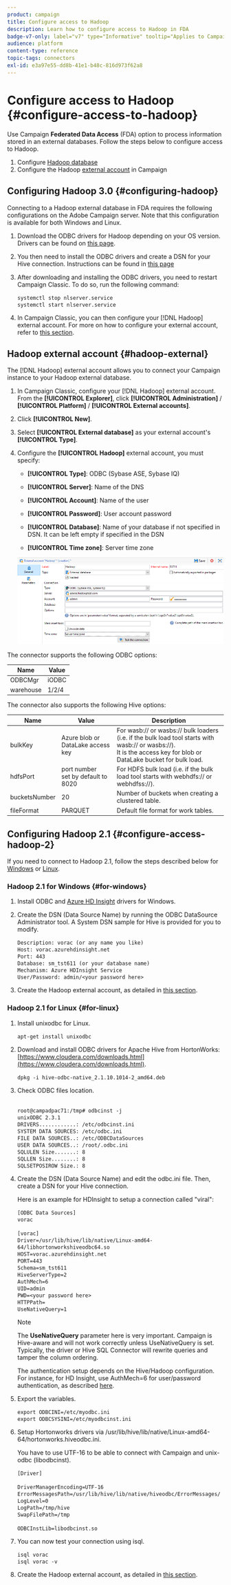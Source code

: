 ```yaml
---
product: campaign
title: Configure access to Hadoop
description: Learn how to configure access to Hadoop in FDA
badge-v7-only: label="v7" type="Informative" tooltip="Applies to Campaign Classic v7 only"
audience: platform
content-type: reference
topic-tags: connectors
exl-id: e3a97e55-dd8b-41e1-b48c-816d973f62a8
---
```

# Configure access to Hadoop {#configure-access-to-hadoop}



Use Campaign **Federated Data Access** (FDA) option to process information stored in an external databases. Follow the steps below to configure access to Hadoop.

1. Configure [Hadoop database](#configuring-hadoop) 
1. Configure the Hadoop [external account](#hadoop-external) in Campaign

## Configuring Hadoop 3.0 {#configuring-hadoop}

Connecting to a Hadoop external database in FDA requires the following configurations on the Adobe Campaign server. Note that this configuration is available for both Windows and Linux.

1. Download the ODBC drivers for Hadoop depending on your OS version. Drivers can be found on [this page](https://www.cloudera.com/downloads.html).

1. You then need to install the ODBC drivers and create a DSN for your Hive connection. Instructions can be found in [this page](https://docs.cloudera.com/documentation/other/connectors/hive-odbc/2-6-5/Cloudera-ODBC-Driver-for-Apache-Hive-Install-Guide.pdf)

1. After downloading and installing the ODBC drivers, you need to restart Campaign Classic. To do so, run the following command:

     ```
     systemctl stop nlserver.service
     systemctl start nlserver.service
     ```

1. In Campaign Classic, you can then configure your [!DNL Hadoop] external account. For more on how to configure your external account, refer to [this section](#hadoop-external).

## Hadoop external account {#hadoop-external}

The [!DNL Hadoop] external account allows you to connect your Campaign instance to your Hadoop external database.

1. In Campaign Classic, configure your [!DNL Hadoop] external account. From the **[!UICONTROL Explorer]**, click **[!UICONTROL Administration]** / **[!UICONTROL Platform]** / **[!UICONTROL External accounts]**.

1. Click **[!UICONTROL New]**.

1. Select **[!UICONTROL External database]** as your external account's **[!UICONTROL Type]**.

1. Configure the **[!UICONTROL Hadoop]** external account, you must specify:

    * **[!UICONTROL Type]**: ODBC (Sybase ASE, Sybase IQ)

    * **[!UICONTROL Server]**: Name of the DNS

    * **[!UICONTROL Account]**: Name of the user

    * **[!UICONTROL Password]**: User account password

    * **[!UICONTROL Database]**: Name of your database if not specified in DSN. It can be left empty if specified in the DSN

    * **[!UICONTROL Time zone]**: Server time zone

    ![](assets/hadoop3.png)

The connector supports the following ODBC options:

| Name |  Value |
|---|---|
|  ODBCMgr | iODBC |
|  warehouse |  1/2/4 |

The connector also supports the following Hive options:

| Name |  Value |  Description |
|---|---|---|
|  bulkKey |  Azure blob or DataLake access key |  For wasb:// or wasbs:// bulk loaders (i.e. if the bulk load tool starts with wasb:// or wasbs://). <br>It is the access key for blob or DataLake bucket for bulk load. |
|  hdfsPort |  port number <br>set by default to 8020 |  For HDFS bulk load (i.e. if the bulk load tool starts with webhdfs:// or webhdfss://). |
|  bucketsNumber |  20 |  Number of buckets when creating a clustered table. |
|  fileFormat |  PARQUET |  Default file format for work tables. |


## Configuring Hadoop 2.1 {#configure-access-hadoop-2}

If you need to connect to Hadoop 2.1, follow the steps described below for [Windows](#for-windows) or [Linux](#for-linux).

### Hadoop 2.1 for Windows {#for-windows}

1. Install ODBC and [Azure HD Insight](https://www.microsoft.com/en-us/download/details.aspx?id=40886) drivers for Windows.
1. Create the DSN (Data Source Name) by running the ODBC DataSource Administrator tool. A System DSN sample for Hive is provided for you to modify.

   ```
   Description: vorac (or any name you like)
   Host: vorac.azurehdinsight.net
   Port: 443
   Database: sm_tst611 (or your database name)
   Mechanism: Azure HDInsight Service
   User/Password: admin/<your password here>
   ```

1. Create the Hadoop external account, as detailed in [this section](#hadoop-external).

### Hadoop 2.1 for Linux {#for-linux}

1. Install unixodbc for Linux.

   ```
   apt-get install unixodbc
   ```

1. Download and install ODBC drivers for Apache Hive from HortonWorks: [https://www.cloudera.com/downloads.html](https://www.cloudera.com/downloads.html).

   ```
   dpkg -i hive-odbc-native_2.1.10.1014-2_amd64.deb
   ```

1. Check ODBC files location.

   ```

   root@campadpac71:/tmp# odbcinst -j
   unixODBC 2.3.1
   DRIVERS............: /etc/odbcinst.ini
   SYSTEM DATA SOURCES: /etc/odbc.ini
   FILE DATA SOURCES..: /etc/ODBCDataSources
   USER DATA SOURCES..: /root/.odbc.ini
   SQLULEN Size.......: 8
   SQLLEN Size........: 8
   SQLSETPOSIROW Size.: 8
   ```

1. Create the DSN (Data Source Name) and edit the odbc.ini file. Then, create a DSN for your Hive connection.

   Here is an example for HDInsight to setup a connection called "viral":

   ```
   [ODBC Data Sources]
   vorac 

   [vorac]
   Driver=/usr/lib/hive/lib/native/Linux-amd64-64/libhortonworkshiveodbc64.so
   HOST=vorac.azurehdinsight.net
   PORT=443
   Schema=sm_tst611
   HiveServerType=2
   AuthMech=6
   UID=admin
   PWD=<your password here>
   HTTPPath=
   UseNativeQuery=1
   ```

   >[!NOTE]
   >
   >The **UseNativeQuery** parameter here is very important. Campaign is Hive-aware and will not work correctly unless UseNativeQuery is set. Typically, the driver or Hive SQL Connector will rewrite queries and tamper the column ordering.

   The authentication setup depends on the Hive/Hadoop configuration. For instance, for HD Insight, use AuthMech=6 for user/password authentication, as described [here](https://www.simba.com/products/Spark/doc/ODBC_InstallGuide/unix/content/odbc/hi/configuring/authenticating/azuresvc.htm).

1. Export the variables.

   ```
   export ODBCINI=/etc/myodbc.ini
   export ODBCSYSINI=/etc/myodbcinst.ini
   ```

1. Setup Hortonworks drivers via /usr/lib/hive/lib/native/Linux-amd64-64/hortonworks.hiveodbc.ini.

   You have to use UTF-16 to be able to connect with Campaign and unix-odbc (libodbcinst).

   ```
   [Driver]

   DriverManagerEncoding=UTF-16
   ErrorMessagesPath=/usr/lib/hive/lib/native/hiveodbc/ErrorMessages/
   LogLevel=0
   LogPath=/tmp/hive
   SwapFilePath=/tmp

   ODBCInstLib=libodbcinst.so
   ```

1. You can now test your connection using isql.

   ```
   isql vorac
   isql vorac -v
   ```

1. Create the Hadoop external account, as detailed in [this section](#hadoop-external).
